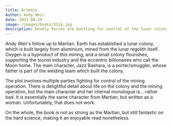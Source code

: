 ```yaml
---
title: Artemis
Author: Andy Weir
date: 2021-08-19
image: /images/books/3114.jpg
description: Deadly forces are battling for control of the lunar colony, and the only person in a position to save it is a part time porter/smuggler...
---
```


Andy Weir's follow up to Martian. Earth has established a lunar colony, which is built largely from aluminium, mined from the lunar regolith itself. Oxygen is a byproduct of this mining, and a small colony flourishes, supporting the tourist industry and the eccentric billionaires who call the Moon home. The main character, Jazz Bashara, is a porter/smuggler, whose father is part of the welding team which built the colony. 

The plot involves multiple parties fighting for control of the mining operation. There is delightful detail about life on the colony and the mining operation, but the main character and her internal monologue is... rather bad. It is essentially the same character from Martian, but written as a woman. Unfortunately, that does not work.

On the whole, the book is not as strong as the Martian, but still fantastic on the hard science, making it an enjoyable read nonetheless.
